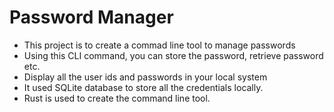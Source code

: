 # Password Manager

- This project is to create a commad line tool to manage passwords
- Using this CLI command, you can store the password, retrieve password etc.
- Display all the user ids and passwords in your local system
- It used SQLite database to store all the credentials locally.
- Rust is used to create the command line tool.
